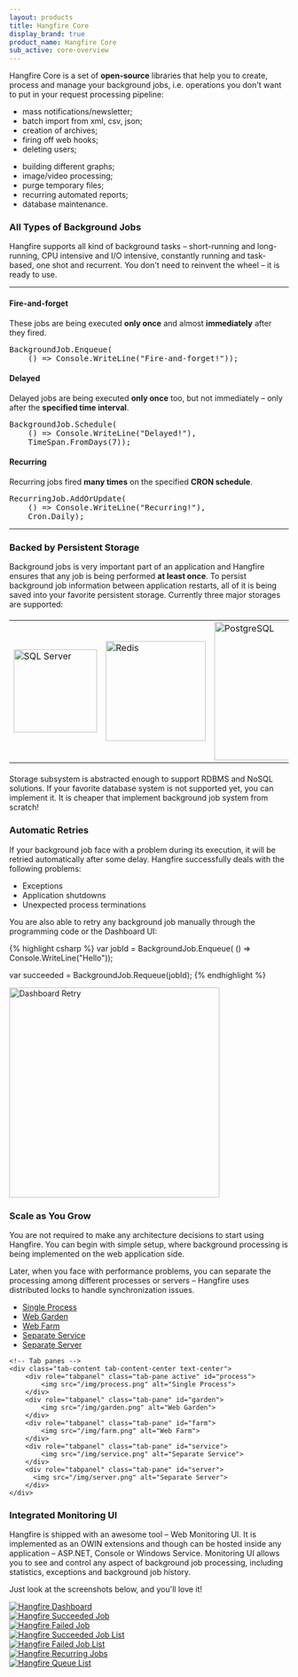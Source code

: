 ```yaml
---
layout: products
title: Hangfire Core
display_brand: true
product_name: Hangfire Core
sub_active: core-overview
---
```


<p>
    Hangfire Core is a set of <strong>open-source</strong> libraries that help you to create, process and manage your background jobs, i.e. operations you don't want to put in your request processing pipeline:
</p>

<div class="row">
    <div class="col-md-6">
        <ul>
            <li>mass notifications/newsletter;</li>
            <li>batch import from xml, csv, json;</li>
            <li>creation of archives;</li>
            <li>firing off web hooks;</li>
            <li>deleting users;</li>
        </ul>
    </div>
    <div class="col-md-6">
        <ul>
            <li>building different graphs;</li>
            <li>image/video processing;</li>
            <li>purge temporary files;</li>
            <li>recurring automated reports;</li>
            <li>database maintenance.</li>
        </ul>
    </div>
</div>

### All Types of Background Jobs

Hangfire supports all kind of background tasks – short-running and long-running, CPU intensive and I/O intensive, constantly running and task-based, one shot and recurrent. You don't need to reinvent the wheel – it is ready to use.

---

<div class="row">
    <div class="col-md-6">
        <h4>Fire-and-forget</h4>
        <p>
            These jobs are being executed <strong>only once</strong> and almost <strong>immediately</strong> after they fired.
        </p>
<pre><span class="type">BackgroundJob</span>.Enqueue(
    () => <span class="type">Console</span>.WriteLine(<span class="string">"Fire-and-forget!"</span>));</pre>
    </div>
    <div class="col-md-6">
        <h4>Delayed</h4>
        <p>
            Delayed jobs are being executed <strong>only once</strong> too, but not immediately – only after the <strong>specified time interval</strong>.
        </p>
<pre><span class="type">BackgroundJob</span>.Schedule(
    () => <span class="type">Console</span>.WriteLine(<span class="string">"Delayed!"</span>),
    <span class="type">TimeSpan</span>.FromDays(7));</pre>
    </div>
</div>

<div class="row">
    <div class="col-md-6">
        <h4>Recurring</h4>
        <p>
            Recurring jobs fired <strong>many times</strong> on the specified <strong>CRON schedule</strong>.
        </p>
<pre><span class="type">RecurringJob</span>.AddOrUpdate(
    () => <span class="type">Console</span>.WriteLine(<span class="string">"Recurring!"</span>),
    <span class="type">Cron</span>.Daily);</pre>
    </div>
    <div class="col-md-6">
    <!--
        <h4>Background Process</h4>
        <p>
            Use it if you need to run background processes <strong>continously</strong> throught the <strong>lifetime</strong> of your application.
        </p>
<pre><span class="comm">// Coming soon</span>
<span class="keywd">var</span> server = <span class="keywd">new</span> <span class="type">BackgroundJobServer</span>();
server.AddProcess&lt;<span class="type">CustomQueueHandler</span>&gt;();</pre>
    -->
    </div>
</div>

---

### Backed by Persistent Storage

Background jobs is very important part of an application and Hangfire ensures that any job is being performed **at least once**. To persist background job information between application restarts, all of it is being saved into your favorite persistent storage. Currently three major storages are supported:

<table style="width: 100%; margin: 20px 0;" class="text-center">
    <tr>
        <td width="33%"><img src="/img/sqlserver.png" alt="SQL Server" width="150"></td>
        <td width="33%"><img src="/img/redis.png" alt="Redis" width="180"></td>
        <td width="33%"><img src="/img/postgresql.png" alt="PostgreSQL" width="250"></td>
    </tr>
</table>

Storage subsystem is abstracted enough to support RDBMS and NoSQL solutions. If your favorite database system is not supported yet, you can implement it. It is cheaper that implement background job system from scratch!

### Automatic Retries

If your background job face with a problem during its execution, it will be retried automatically after some delay. Hangfire successfully deals with the following problems:

* Exceptions
* Application shutdowns
* Unexpected process terminations

You are also able to retry any background job manually through the programming code or the Dashboard UI:

<div class="row">
    <div class="col-md-6">
{% highlight csharp %}
var jobId = BackgroundJob.Enqueue(
    () => Console.WriteLine("Hello"));

var succeeded = BackgroundJob.Requeue(jobId);
{% endhighlight %}
    </div>
    <div class="col-md-6">
        <a href="/img/retry.png" data-lightbox="Screenshots" data-title="Succeeded Job">
            <img src="/img/retry.png" alt="Dashboard Retry" width="379" class="img-thumbnail">
        </a>
    </div>
</div>

### Scale as You Grow

You are not required to make any architecture decisions to start using Hangfire. You can begin with simple setup, where background processing is being implemented on the web application side.

Later, when you face with performance problems, you can separate the processing among different processes or servers – Hangfire uses distributed locks to handle synchronization issues.

<div class="tabbable tabs-left">
    <!-- Nav tabs -->
    <ul class="nav nav-tabs" role="tablist">
        <li role="presentation" class="active">
            <a href="#process" role="tab" data-toggle="tab">Single Process</a>
        </li>
        <li role="presentation">
            <a href="#garden" role="tab" data-toggle="tab">Web Garden</a>
        </li>
        <li role="presentation">
            <a href="#farm" role="tab" data-toggle="tab">Web Farm</a>
        </li>
        <li role="presentation">
            <a href="#service" role="tab" data-toggle="tab">Separate Service</a>
        </li>
        <li role="presentation">
            <a href="#server" role="tab" data-toggle="tab">Separate Server</a>
        </li>
    </ul>

    <!-- Tab panes -->
    <div class="tab-content tab-content-center text-center">
        <div role="tabpanel" class="tab-pane active" id="process">
            <img src="/img/process.png" alt="Single Process">
        </div>
        <div role="tabpanel" class="tab-pane" id="garden">
            <img src="/img/garden.png" alt="Web Garden">
        </div>
        <div role="tabpanel" class="tab-pane" id="farm">
            <img src="/img/farm.png" alt="Web Farm">
        </div>
        <div role="tabpanel" class="tab-pane" id="service">
            <img src="/img/service.png" alt="Separate Service">
        </div>
        <div role="tabpanel" class="tab-pane" id="server">
          <img src="/img/server.png" alt="Separate Server">
        </div>
    </div>
</div>

### Integrated Monitoring UI

Hangfire is shipped with an awesome tool – Web Monitoring UI. It is implemented as an OWIN extensions and though can be hosted inside any application – ASP.NET, Console or Windows Service. Monitoring UI allows you to see and control any aspect of background job processing, including statistics, exceptions and background job history.

Just look at the screenshots below, and you'll love it!

<div class="row screenshots">
    <div class="col-md-4">
        <a href="/img/dashboard.png" data-lightbox="Screenshots" data-title="Dashboard">
            <img src="/img/dashboard-sm.png" alt="Hangfire Dashboard">
        </a>
    </div>
    <div class="col-md-4">
        <a href="/img/succeeded-job.png" data-lightbox="Screenshots" data-title="Succeeded Job">
            <img src="/img/succeeded-job-sm.png" alt="Hangfire Succeeded Job">
        </a>
    </div>
    <div class="col-md-4">
        <a href="/img/failed-job.png" data-lightbox="Screenshots" data-title="Failed Job">
            <img src="/img/failed-job-sm.png" alt="Hangfire Failed Job">
        </a>
    </div>
</div>

<div class="row screenshots">
    <div class="col-md-4">
        <a href="/img/succeeded-jobs.png" data-lightbox="Screenshots" data-title="Succeeded Job List">
            <img src="/img/succeeded-jobs-sm.png" alt="Hangfire Succeeded Job List">
        </a>
    </div>
    <div class="col-md-4">
        <a href="/img/failed-jobs.png" data-lightbox="Screenshots" data-title="Failed Job List">
            <img src="/img/failed-jobs-sm.png" alt="Hangfire Failed Job List">
        </a>
    </div>
    <div class="col-md-4">
        <a href="/img/recurring-jobs.png" data-lightbox="Screenshots" data-title="Recurring Jobs">
            <img src="/img/recurring-jobs-sm.png" alt="Hangfire Recurring Jobs">
        </a>
    </div>
</div>

<div class="row screenshots">
    <div class="col-md-4">
        <a href="/img/queues.png" data-lightbox="Screenshots" title="Queues">
            <img src="/img/queues-sm.png" alt="Hangfire Queue List">
        </a>
    </div>
    <div class="col-md-4"></div>
    <div class="col-md-4"></div>
</div>